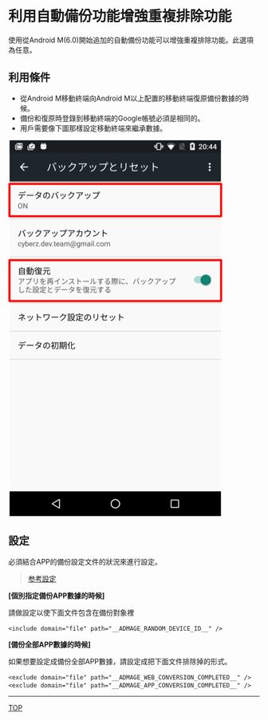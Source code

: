 # 利用自動備份功能增強重複排除功能

使用從Android M(6.0)開始追加的自動備份功能可以增強重複排除功能。此選項為任意。

## 利用條件

* 從Android M移動終端向Android M以上配置的移動終端復原備份數據的時候。
* 備份和復原時登錄到移動終端的Google帳號必須是相同的。
* 用戶需要像下圖那樣設定移動終端來繼承數據。

![設定画面](./img01.png)

## 設定

  必須結合APP的備份設定文件的狀況來進行設定。

> [参考設定](https://developer.android.com/training/backup/autosyncapi.html)

**[個別指定備份APP數據的時候]**

  請做設定以使下面文件包含在備份對象裡

```
<include domain="file" path="__ADMAGE_RANDOM_DEVICE_ID__" />
```

**[備份全部APP數據的時候]**

  如果想要設定成備份全部APP數據，請設定成把下面文件排除掉的形式。

```
<exclude domain="file" path="__ADMAGE_WEB_CONVERSION_COMPLETED__" />
<exclude domain="file" path="__ADMAGE_APP_CONVERSION_COMPLETED__" />
```

---
[TOP](/lang/zh-tw/README.md)
